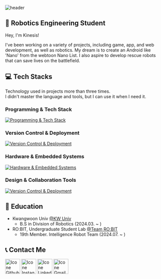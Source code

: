 <!-- Kinesis's ReadMe -->
![header](https://github.com/kinesis19/kinesis19/assets/90908098/fe753219-32f4-4c6a-8941-eecb351340fe)

## 🤖 Robotics Engineering Student
Hey, I'm Kinesis!

I've been working on a variety of projects, including game, app, and web development, as well as robotics. My dream is to create an Android like 'Nano' from the webtoon Nano List. I also aspire to develop rescue robots that can save lives on the battlefield.

## 💻 Tech Stacks
Technology used in projects more than three times.<br/>
I didn't master the language and tools, but I can use it when I need it.

### Programming & Tech Stack
[![Programming & Tech Stack](https://skillicons.dev/icons?i=c,cpp,cs,js,py,java,html,css,md,visualstudio,vscode,idea,pycharm,qt,eclipse,sublime,androidstudio,threejs&perline=9&theme=light)](https://skillicons.dev)

### Version Control & Deployment
[![Version Control & Deployment](https://skillicons.dev/icons?i=git,github,netlify,ubuntu&perline=10&theme=light)](https://skillicons.dev)

### Hardware & Embedded Systems
[![Hardware & Embedded Systems](https://skillicons.dev/icons?i=arduino,raspberrypi&perline=12&theme=light)](https://skillicons.dev)


### Design & Collaboration Tools
[![Version Control & Deployment](https://skillicons.dev/icons?i=figma,obsidian,notion,replit&perline=10&theme=light)](https://skillicons.dev)

## 📖 Education
- Kwangwoon Univ [@KW Univ](https://www.kw.ac.kr/en/)
  - B.S in Division of Robotics (2024.03. ~ )
- ROːBIT, Undergraduate Student Lab [@Team ROːBIT](https://github.com/Team-ROBIT)
  - 19th Member. Intelligence Robot Team (2024.07. ~ )


## 📞 Contact Me
[<img height="48px" width="48px" alt="Icone Github" src="https://skillicons.dev/icons?i=github&theme=light"/>](https://github.com/kinesis19)
[<img height="48px" width="48px" alt="Icone Instagram" src="https://skillicons.dev/icons?i=instagram&theme=light"/>](https://www.instagram.com/creator_kinesis/)
[<img height="48px" width="48px" alt="Icone Linkedin" src="https://skillicons.dev/icons?i=linkedin&theme=light"/>](https://www.linkedin.com/in/kinesis19/)
[<img height="48px" width="48px" alt="Icone Gmail" src="https://skillicons.dev/icons?i=discord&theme=light"/>](https://github.com/kinesis19/kinesis19/tree/main/Docs/Discord_Add)
